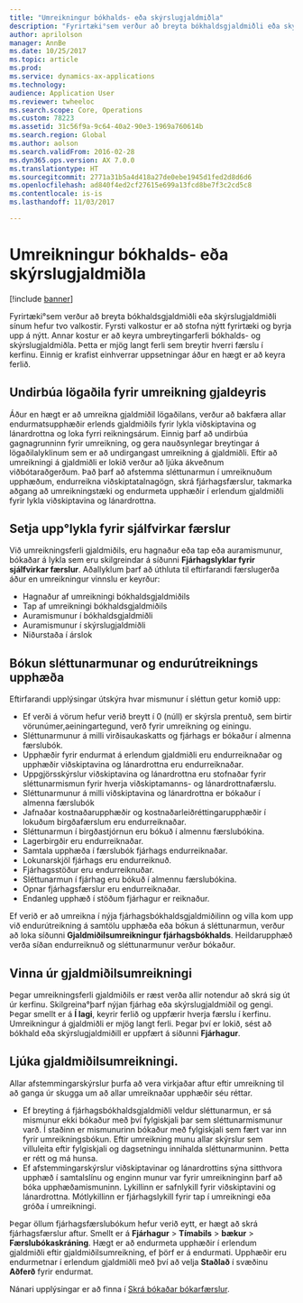 ```yaml
---
title: "Umreikningur bókhalds- eða skýrslugjaldmiðla"
description: "Fyrirtæki°sem verður að breyta bókhaldsgjaldmiðli eða skýrslugjaldmiðli sínum hefur tvo valkostir."
author: aprilolson
manager: AnnBe
ms.date: 10/25/2017
ms.topic: article
ms.prod: 
ms.service: dynamics-ax-applications
ms.technology: 
audience: Application User
ms.reviewer: twheeloc
ms.search.scope: Core, Operations
ms.custom: 78223
ms.assetid: 31c56f9a-9c64-40a2-90e3-1969a760614b
ms.search.region: Global
ms.author: aolson
ms.search.validFrom: 2016-02-28
ms.dyn365.ops.version: AX 7.0.0
ms.translationtype: HT
ms.sourcegitcommit: 2771a31b5a4d418a27de0ebe1945d1fed2d8d6d6
ms.openlocfilehash: ad840f4ed2cf27615e699a13fcd8be7f3c2cd5c8
ms.contentlocale: is-is
ms.lasthandoff: 11/03/2017

---
```


# <a name="convert-accounting-or-reporting-currencies"></a>Umreikningur bókhalds- eða skýrslugjaldmiðla

[!include [banner](../includes/banner.md)]

Fyrirtæki°sem verður að breyta bókhaldsgjaldmiðli eða skýrslugjaldmiðli sínum hefur tvo valkostir. Fyrsti valkostur er að stofna nýtt fyrirtæki og byrja upp á nýtt. Annar kostur er að keyra umbreytingarferli bókhalds- og skýrslugjaldmiðla. Þetta er mjög langt ferli sem breytir hverri færslu í kerfinu. Einnig er krafist einhverrar uppsetningar áður en hægt er að keyra ferlið.

## <a name="preparing-the-legal-entity-for-currency-conversion"></a>Undirbúa lögaðila fyrir umreikning gjaldeyris
Áður en hægt er að umreikna gjaldmiðil lögaðilans, verður að bakfæra allar endurmatsupphæðir erlends gjaldmiðils fyrir lykla viðskiptavina og lánardrottna og loka fyrri reikningsárum. Einnig þarf að undirbúa gagnagrunninn fyrir umreikning, og gera nauðsynlegar breytingar á lögaðilalyklinum sem er að undirgangast umreikning á gjaldmiðli. Eftir að umreikningi á gjaldmiðli er lokið verður að ljúka ákveðnum viðbótaraðgerðum. Það þarf að afstemma sléttunarmun í umreiknuðum upphæðum, endurreikna viðskiptatalnagögn, skrá fjárhagsfærslur, takmarka aðgang að umreikningstæki og endurmeta upphæðir í erlendum gjaldmiðli fyrir lykla viðskiptavina og lánardrottna.

## <a name="setting-up-accounts-for-automatic-transactions"></a>Setja upp°lykla fyrir sjálfvirkar færslur
Við umreikningsferli gjaldmiðils, eru hagnaður eða tap eða auramismunur, bókaðar á lykla sem eru skilgreindar á síðunni **Fjárhagslyklar fyrir sjálfvirkar færslur**. Aðallyklum þarf að úthluta til eftirfarandi færslugerða áður en umreikningur vinnslu er keyrður:

-   Hagnaður af umreikningi bókhaldsgjaldmiðils
-   Tap af umreikningi bókhaldsgjaldmiðils
-   Auramismunur í bókhaldsgjaldmiðli
-   Auramismunur í skýrslugjaldmiðli
-   Niðurstaða í árslok

## <a name="posting-rounding-differences-and-sum-recalculations"></a>Bókun sléttunarmunar og endurútreiknings upphæða
Eftirfarandi upplýsingar útskýra hvar mismunur í sléttun getur komið upp:

-   Ef verði á vörum hefur verið breytt í 0 (núll) er skýrsla prentuð, sem birtir vörunúmer,aeiningartegund, verð fyrir umreikning og einingu.
-   Sléttunarmunur á milli virðisaukaskatts og fjárhags er bókaður í almenna færslubók.
-   Upphæðir fyrir endurmat á erlendum gjaldmiðli eru endurreiknaðar og upphæðir viðskiptavina og lánardrottna eru endurreiknaðar.
-   Uppgjörsskýrslur viðskiptavina og lánardrottna eru stofnaðar fyrir sléttunarmismun fyrir hverja viðskiptamanns- og lánardrottnafærslu.
-   Sléttunarmunur á milli viðskiptavina og lánardrottna er bókaður í almenna færslubók
-   Jafnaðar kostnaðarupphæðir og kostnaðarleiðréttingarupphæðir í lokuðum birgðafærslum eru endurreiknaðar.
-   Sléttunarmun í birgðastjórnun eru bókuð í almennu færslubókina.
-   Lagerbirgðir eru endurreiknaðar.
-   Samtala upphæða í færslubók fjárhags endurreiknaðar.
-   Lokunarskjöl fjárhags eru endurreiknuð.
-   Fjárhagsstöður eru endurreiknuðar.
-   Sléttunarmun í fjárhag eru bókuð í almennu færslubókina.
-   Opnar fjárhagsfærslur eru endurreiknaðar.
-   Endanleg upphæð í stöðum fjárhagur er reiknaður.

Ef verið er að umreikna í nýja fjárhagsbókhaldsgjaldmiðilinn og villa kom upp við endurútreikning á samtölu upphæða eða bókun á sléttunarmun, verður að loka síðunni **Gjaldmiðilsumreikningur fjárhagsbókhalds**. Heildarupphæð verða síðan endurreiknuð og sléttunarmunur verður bókaður.

## <a name="processing-the-currency-conversion"></a>Vinna úr gjaldmiðilsumreikningi
Þegar umreikningsferli gjaldmiðils er ræst verða allir notendur að skrá sig út úr kerfinu. Skilgreina°þarf nýjan fjárhag eða skýrslugjaldmiðil og gengi. Þegar smellt er á **Í lagi**, keyrir ferlið og uppfærir hverja færslu í kerfinu. Umreikningur á gjaldmiðli er mjög langt ferli. Þegar því er lokið, sést að bókhald eða skýrslugjaldmiðill er uppfært á síðunni **Fjárhagur**.

## <a name="completing-the-currency-conversion"></a>Ljúka gjaldmiðilsumreikningi.
Allar afstemmingarskýrslur þurfa að vera virkjaðar aftur eftir umreikning til að ganga úr skugga um að allar umreiknaðar upphæðir séu réttar.

-   Ef breyting á fjárhagsbókhaldsgjaldmiðli veldur sléttunarmun, er sá mismunur ekki bókaður með því fylgiskjali þar sem sléttunarmismunur varð. Í staðinn er mismunurinn bókaður með fylgiskjali sem fært var inn fyrir umreikningsbókun. Eftir umreikning munu allar skýrslur sem villuleita eftir fylgiskjali og dagsetningu innihalda sléttunarmuninn. Þetta er rétt og má hunsa.
-   Ef afstemmingarskýrslur viðskiptavinar og lánardrottins sýna sitthvora upphæð í samtalslínu og enginn munur var fyrir umreikninginn þarf að bóka upphæðamismuninn. Lykillinn er safnlykill fyrir viðskiptavini og lánardrottna. Mótlykillinn er fjárhagslykill fyrir tap í umreikningi eða gróða í umreikningi.

Þegar öllum fjárhagsfærslubókum hefur verið eytt, er hægt að skrá fjárhagsfærslur aftur. Smellt er á **Fjárhagur** &gt; **Tímabils** &gt; **bækur** &gt; **Færslubókaskráning**. Hægt er að endurmeta upphæðir í erlendum gjaldmiðli eftir gjaldmiðilsumreikning, ef þörf er á endurmati. Upphæðir eru endurmetnar í erlendum gjaldmiðli með því að velja **Staðlað** í svæðinu **Aðferð** fyrir endurmat.

Nánari upplýsingar er að finna í [Skrá bókaðar bókarfærslur](tasks/journalize-posted-journal-entries.md).



